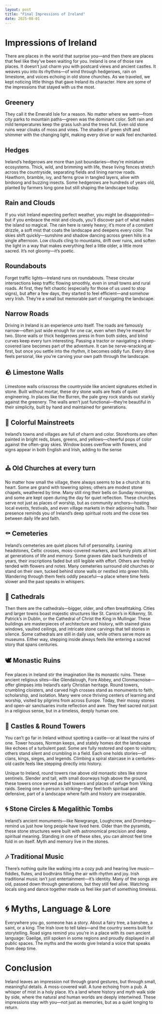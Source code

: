 ```yaml
---
layout: post
title: "Final Impressions of Ireland"
date: 2025-08-01
---
```


# Impressions of Ireland

There are places in the world that surprise you—and then there are places that feel like they’ve been waiting for you. Ireland is one of those rare places. It doesn’t just charm you with postcard views and ancient castles. It weaves you into its rhythms—of wind through hedgerows, rain on limestone, and voices echoing in old stone churches. As we traveled, we kept noticing little things that gave Ireland its character. Here are some of the impressions that stayed with us the most.

## Greenery

They call it the Emerald Isle for a reason. No matter where we went—from city parks to mountain paths—green was the dominant color. Soft rain and mild temperatures keep the grass lush and the trees full. Even old stone ruins wear cloaks of moss and vines. The shades of green shift and shimmer with the changing light, making every drive or walk feel enchanted.

## Hedges

Ireland’s hedgerows are more than just boundaries—they’re miniature ecosystems. Thick, wild, and brimming with life, these living fences stretch across the countryside, separating fields and lining narrow roads. Hawthorn, bramble, ivy, and ferns grow in tangled layers, alive with birdsong and buzzing insects. Some hedgerows are hundreds of years old, planted by farmers long gone but still shaping the landscape today.

## Rain and Clouds

If you visit Ireland expecting perfect weather, you might be disappointed—but if you embrace the mist and clouds, you'll discover part of what makes the island so magical. The rain here is rarely heavy; it’s more of a constant drizzle, a soft mist that coats the landscape and deepens every color. The skies shift quickly—sunshine and shadow dancing across green hills in a single afternoon. Low clouds cling to mountains, drift over ruins, and soften the light in a way that makes everything feel a little older, a little more sacred. It’s not gloomy—it’s poetic.

## Roundabouts

Forget traffic lights—Ireland runs on roundabouts. These circular intersections keep traffic flowing smoothly, even in small towns and rural roads. At first, they felt chaotic (especially for those of us used to stop signs), but after a few days, they started to feel efficient—and somehow very Irish. They’re a small but memorable part of navigating the landscape.

## Narrow Roads

Driving in Ireland is an experience unto itself. The roads are famously narrow—often just wide enough for one car, even when they’re meant for two. Stone walls or thick hedgerows press in from both sides, and blind curves keep every turn interesting. Passing a tractor or navigating a sheep-covered lane becomes part of the adventure. It can be nerve-wracking at first, but once you settle into the rhythm, it becomes oddly fun. Every drive feels personal, like you're carving your own path through the landscape.

## 🪨 Limestone Walls

Limestone walls crisscross the countryside like ancient signatures etched in stone. Built without mortar, these dry stone walls are feats of quiet engineering. In places like the Burren, the pale grey rock stands out starkly against the greenery. The walls aren’t just functional—they’re beautiful in their simplicity, built by hand and maintained for generations.

## 🌈 Colorful Mainstreets

Ireland’s towns and villages are full of charm and color. Storefronts are often painted in bright reds, blues, greens, and yellows—cheerful pops of color against the often-gray skies. Window boxes overflow with flowers, and signs appear in both English and Irish, adding to the sense

## ⛪ Old Churches at every turn

No matter how small the village, there always seems to be a church at its heart. Some are grand with towering spires; others are modest stone chapels, weathered by time. Many still ring their bells on Sunday mornings, and some are kept open during the day for quiet reflection. These churches serve not just as places of worship, but as community anchors—hosting local events, festivals, and even village markets in their adjoining halls. Their presence reminds you of Ireland’s deep spiritual roots and the close ties between daily life and faith.

## ⚰️ Cemeteries

Ireland’s cemeteries are quiet places full of personality. Leaning headstones, Celtic crosses, moss-covered markers, and family plots all hint at generations of life and memory. Some graves date back hundreds of years, their inscriptions faded but still legible with effort. Others are freshly tended with flowers and notes. Many cemeteries surround old churches or stand on their own, tucked behind stone walls or nestled into green hills. Wandering through them feels oddly peaceful—a place where time feels slower and the past speaks in whispers.

## 🕍 Cathedrals

Then there are the cathedrals—bigger, older, and often breathtaking. Cities and larger towns boast majestic structures like St. Canice’s in Kilkenny, St. Patrick’s in Dublin, or the Cathedral of Christ the King in Mullingar. These buildings are masterpieces of architecture and history, with stained glass windows, vaulted ceilings, and intricate stone carvings that tell stories in silence. Some cathedrals are still in daily use, while others serve more as museums. Either way, stepping inside always feels like entering a sacred story that spans centuries.

## 🕊️ Monastic Ruins

Few places in Ireland stir the imagination like its monastic ruins. These ancient religious sites—like Glendalough, Fore Abbey, and Clonmacnoise—offer glimpses into Ireland’s early Christian heritage. Round towers, crumbling cloisters, and carved high crosses stand as monuments to faith, scholarship, and isolation. Many were once thriving centers of learning and worship, visited by pilgrims from across Europe. Today, their mossy stones and open-air sanctuaries invite reflection and awe. They feel sacred not just in a religious sense, but in a timeless, deeply human one.

## 🏰 Castles & Round Towers

You can’t go far in Ireland without spotting a castle—or at least the ruins of one. Tower houses, Norman keeps, and stately homes dot the landscape like echoes of a turbulent past. Some are fully restored and open to visitors; others stand silent and crumbling in a field. Each one holds stories—of clans, kings, sieges, and legends. Climbing a spiral staircase in a centuries-old castle feels like stepping directly into history.

Unique to Ireland, round towers rise above old monastic sites like stone sentinels. Slender and tall, with small doorways high above the ground, these towers once served as bell towers and places of refuge from Viking raids. Seeing one in person is striking—they feel both spiritual and defensive, part of a landscape where faith and history are inseparable.

## 🌀 Stone Circles & Megalithic Tombs

Ireland’s ancient monuments—like Newgrange, Loughcrew, and Drombeg—remind us just how long people have lived here. Older than the pyramids, these stone structures were built with astronomical precision and deep spiritual meaning. Standing in one of these sites, you can almost feel time fold in on itself. Myth and memory live in the stones.

## 🎶 Traditional Music

There’s nothing quite like walking into a cozy pub and hearing live music—fiddles, flutes, and bodhráns filling the air with rhythm and joy. Irish traditional music isn’t just entertainment—it’s identity. Many of the songs are old, passed down through generations, but they still feel alive. Watching locals sing and dance together made us feel like part of something timeless.

# 🌀 Myths, Language & Lore

Everywhere you go, someone has a story. About a fairy tree, a banshee, a saint, or a king. The Irish love to tell tales—and the country seems built for storytelling. Road signs remind you you're in a place with its own ancient language: Gaeilge, still spoken in some regions and proudly displayed in all public spaces. The myths and the words give Ireland a voice that speaks from deep time.

# Conclusion

Ireland leaves an impression not through grand gestures, but through small, meaningful details. A moss-covered wall. A tune echoing from a pub. A whisper of mist in a holy place. It’s a land where history and myth walk side by side, where the natural and human worlds are deeply intertwined. These impressions stay with you—not just as memories, but as a quiet longing to return.
